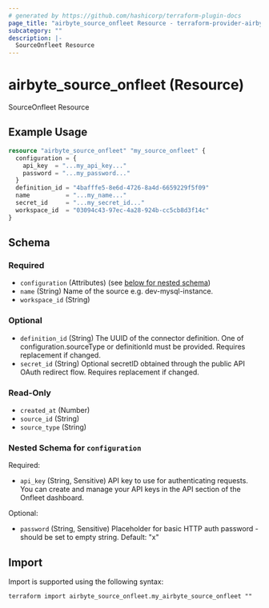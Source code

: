```yaml
---
# generated by https://github.com/hashicorp/terraform-plugin-docs
page_title: "airbyte_source_onfleet Resource - terraform-provider-airbyte"
subcategory: ""
description: |-
  SourceOnfleet Resource
---
```


# airbyte_source_onfleet (Resource)

SourceOnfleet Resource

## Example Usage

```terraform
resource "airbyte_source_onfleet" "my_source_onfleet" {
  configuration = {
    api_key  = "...my_api_key..."
    password = "...my_password..."
  }
  definition_id = "4bafffe5-8e6d-4726-8a4d-6659229f5f09"
  name          = "...my_name..."
  secret_id     = "...my_secret_id..."
  workspace_id  = "03094c43-97ec-4a28-924b-cc5cb8d3f14c"
}
```

<!-- schema generated by tfplugindocs -->
## Schema

### Required

- `configuration` (Attributes) (see [below for nested schema](#nestedatt--configuration))
- `name` (String) Name of the source e.g. dev-mysql-instance.
- `workspace_id` (String)

### Optional

- `definition_id` (String) The UUID of the connector definition. One of configuration.sourceType or definitionId must be provided. Requires replacement if changed.
- `secret_id` (String) Optional secretID obtained through the public API OAuth redirect flow. Requires replacement if changed.

### Read-Only

- `created_at` (Number)
- `source_id` (String)
- `source_type` (String)

<a id="nestedatt--configuration"></a>
### Nested Schema for `configuration`

Required:

- `api_key` (String, Sensitive) API key to use for authenticating requests. You can create and manage your API keys in the API section of the Onfleet dashboard.

Optional:

- `password` (String, Sensitive) Placeholder for basic HTTP auth password - should be set to empty string. Default: "x"

## Import

Import is supported using the following syntax:

```shell
terraform import airbyte_source_onfleet.my_airbyte_source_onfleet ""
```
